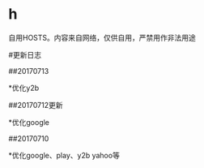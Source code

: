 # h
自用HOSTS。内容来自网络，仅供自用，严禁用作非法用途

#更新日志

##20170713

*优化y2b

##20170712更新

*优化google

##20170710

*优化google、play、y2b yahoo等

